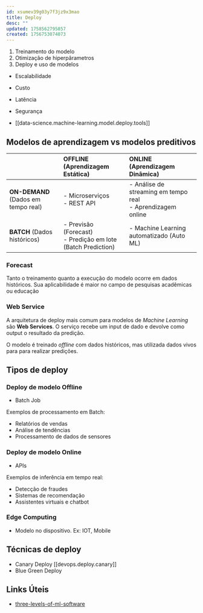 ```yaml
---
id: xsumev39g03y7f3jz9x3mao
title: Deploy
desc: ""
updated: 1758562795857
created: 1756753074073
---
```


1. Treinamento do modelo
2. Otimização de hiperpârametros
3. Deploy e uso de modelos

- Escalabilidade
- Custo
- Latência
- Segurança

- [[data-science.machine-learning.model.deploy.tools]]

## Modelos de aprendizagem vs modelos preditivos

|                                     | **OFFLINE** (Aprendizagem Estática)                              | **ONLINE** (Aprendizagem Dinâmica)                              |
| :---------------------------------- | :--------------------------------------------------------------- | :-------------------------------------------------------------- |
| **ON-DEMAND** (Dados em tempo real) | - Microserviços <br> - REST API                                  | - Análise de streaming em tempo real <br> - Aprendizagem online |
| **BATCH** (Dados históricos)        | - Previsão (Forecast) <br> - Predição em lote (Batch Prediction) | - Machine Learning automatizado (Auto ML)                       |

### Forecast

Tanto o treinamento quanto a execução do modelo ocorre em dados históricos. Sua aplicabilidade é maior no campo de pesquisas acadêmicas ou educação

### Web Service

A arquitetura de deploy mais comum para modelos de _Machine Learning_ são **Web Services**. O serviço recebe um input de dado e devolve como output o resultado da predição.

O modelo é treinado _offline_ com dados históricos, mas utilizada dados vivos para para realizar predições.

## Tipos de deploy

### Deploy de modelo Offline

- Batch Job

Exemplos de processamento em Batch:

- Relatórios de vendas
- Análise de tendências
- Processamento de dados de sensores

### Deploy de modelo Online

- APIs

Exemplos de inferência em tempo real:

- Detecção de fraudes
- Sistemas de recomendação
- Assistentes virtuais e chatbot

### Edge Computing

- Modelo no dispositivo. Ex: IOT, Mobile

## Técnicas de deploy

- Canary Deploy [[devops.deploy.canary]]
- Blue Green Deploy

## Links Úteis

- [three-levels-of-ml-software](https://ml-ops.org/content/three-levels-of-ml-software)
